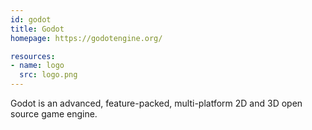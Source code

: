 ```yaml
---
id: godot
title: Godot
homepage: https://godotengine.org/

resources:
- name: logo
  src: logo.png
---
```


Godot is an advanced, feature-packed, multi-platform 2D and 3D open
source game engine.
